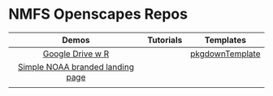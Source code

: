 # NMFS Openscapes Repos

| Demos | Tutorials  | Templates  |
|:----:|:---:|:--:|
| [Google Drive w R](https://github.com/nmfs-openscapes/GoogleDrive1) |   | [pkgdownTemplate](https://github.com/nmfs-openscapes/pkgdownTemplate)  |
| [Simple NOAA branded landing page](https://github.com/nmfs-openscapes/NOAA-branded-simple)  |   |   |
|   |   |   |
